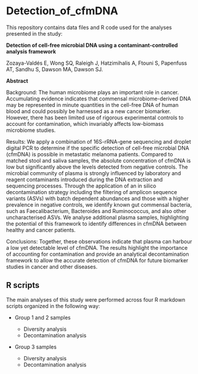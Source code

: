 # Detection_of_cfmDNA

This repository contains data files and R code used for the analyses presented in the study:

**Detection of cell-free microbial DNA using a contaminant-controlled analysis framework**

Zozaya-Valdés E, Wong SQ, Raleigh J, Hatzimihalis A, Ftouni S, Papenfuss AT, Sandhu S, Dawson MA, Dawson SJ.

**Abstract**

Background: The human microbiome plays an important role in cancer.
Accumulating evidence indicates that commensal microbiome-derived DNA may be
represented in minute quantities in the cell-free DNA of human blood and could
possibly be harnessed as a new cancer biomarker. However, there has been limited
use of rigorous experimental controls to account for contamination, which invariably
affects low-biomass microbiome studies.

Results: We apply a combination of 16S-rRNA-gene sequencing and droplet digital
PCR to determine if the specific detection of cell-free microbial DNA (cfmDNA) is
possible in metastatic melanoma patients. Compared to matched stool and saliva
samples, the absolute concentration of cfmDNA is low but significantly above the
levels detected from negative controls. The microbial community of plasma is
strongly influenced by laboratory and reagent contaminants introduced during the
DNA extraction and sequencing processes. Through the application of an in silico
decontamination strategy including the filtering of amplicon sequence variants
(ASVs) with batch dependent abundances and those with a higher prevalence in
negative controls, we identify known gut commensal bacteria, such as
Faecalibacterium, Bacteroides and Ruminococcus, and also other uncharacterised ASVs.
We analyse additional plasma samples, highlighting the potential of this framework
to identify differences in cfmDNA between healthy and cancer patients.

Conclusions: Together, these observations indicate that plasma can harbour a low
yet detectable level of cfmDNA. The results highlight the importance of accounting
for contamination and provide an analytical decontamination framework to allow
the accurate detection of cfmDNA for future biomarker studies in cancer and other
diseases.

## R scripts

The main analyses of this study were performed across four R markdown scripts organized in the following way:

* Group 1 and 2 samples
  + Diversity analysis
  + Decontamination analysis

* Group 3 samples
  + Diversity analysis
  + Decontamination analysis
